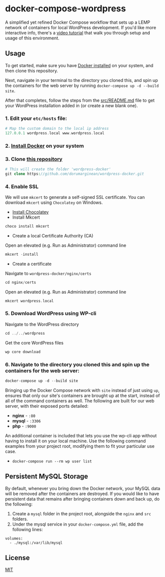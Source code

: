 # docker-compose-wordpress
A simplified yet refined Docker Compose workflow that sets up a LEMP network of containers for local WordPress development. If you'd like more interactive info, there's a [video tutorial](https://www.youtube.com/watch?v=kIqWxjDj4IU) that walk you through setup and usage of this environment.


## Usage

To get started, make sure you have [Docker installed](https://docs.docker.com/docker-for-mac/install/) on your system, and then clone this repository.

Next, navigate in your terminal to the directory you cloned this, and spin up the containers for the web server by running `docker-compose up -d --build site`.

After that completes, follow the steps from the [src/README.md](src/README.md) file to get your WordPress installation added in (or create a new blank one).
### 1. Edit your `etc/hosts` file:
```php
# Map the custom domain to the local ip address
127.0.0.1 wordpress.local www.wordpress.local
```
### 2. [Install Docker](https://docs.docker.com/get-docker/) on your system

### 3. Clone [this repository](https://github.com/dorumarginean/wordpress-docker.git)
```php
# This will create the folder 'wordpress-docker'
git clone https://github.com/dorumarginean/wordpress-docker.git
```
### 4. Enable SSL
We will use `mkcert` to generate a self-signed SSL certificate. You can download `mkcert` using `Chocolatey` on Windows.
- [Install Chocolatey](https://chocolatey.org/install)
- Install Mkcert
```php
choco install mkcert
```
- Create a local Certificate Authority (CA)

Open an elevated (e.g. Run as Administrator) command line
```php
mkcert -install
```
- Create a certificate

Navigate to `wordpress-docker/nginx/certs` 
```php
cd nginx/certs
```
Open an elevated (e.g. Run as Administrator) command line
```php
mkcert wordpress.local
```
### 5. Download WordPress using WP-cli
Navigate to the WordPress directory
```php
cd ../../wordpress
```
Get the core WordPress files
```php
wp core download
```
### 6. Navigate to the directory you cloned this and spin up the containers for the web server:
```php
docker-compose up -d --build site
```



Bringing up the Docker Compose network with `site` instead of just using `up`, ensures that only our site's containers are brought up at the start, instead of all of the command containers as well. The following are built for our web server, with their exposed ports detailed:

- **nginx** - `:80`
- **mysql** - `:3306`
- **php** - `:9000`

An additional container is included that lets you use the wp-cli app without having to install it on your local machine. Use the following command examples from your project root, modifying them to fit your particular use case.

- `docker-compose run --rm wp user list`

## Persistent MySQL Storage

By default, whenever you bring down the Docker network, your MySQL data will be removed after the containers are destroyed. If you would like to have persistent data that remains after bringing containers down and back up, do the following:

1. Create a `mysql` folder in the project root, alongside the `nginx` and `src` folders.
2. Under the mysql service in your `docker-compose.yml` file, add the following lines:

```
volumes:
  - ./mysql:/var/lib/mysql
```

## License
[MIT](https://choosealicense.com/licenses/mit/)
